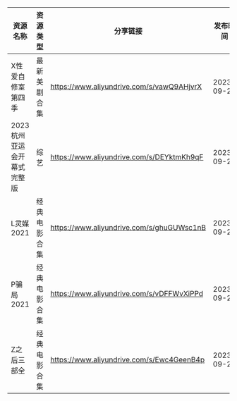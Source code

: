 | 资源名称            | 资源类型   | 分享链接                                      | 发布时间       |
| --------------- | ------ | ----------------------------------------- | ---------- |
| X性爱自修室第四季       | 最新美剧合集 | https://www.aliyundrive.com/s/vawQ9AHjvrX | 2023-09-26 |
| 2023杭州亚运会开幕式完整版 | 综艺     | https://www.aliyundrive.com/s/DEYktmKh9qF | 2023-09-26 |
| L灵媒2021         | 经典电影合集 | https://www.aliyundrive.com/s/ghuGUWsc1nB | 2023-09-26 |
| P骗局2021         | 经典电影合集 | https://www.aliyundrive.com/s/vDFFWvXiPPd | 2023-09-26 |
| Z之后三部全          | 经典电影合集 | https://www.aliyundrive.com/s/Ewc4GeenB4p | 2023-09-26 |

